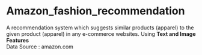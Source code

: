 # Amazon_fashion_recommendation
A recommendation system which suggests similar products (apparel) to the given product (apparel) in any e-commerce websites.
Using <b>Text and Image Features</b> <br />
Data Source : amazon.com
